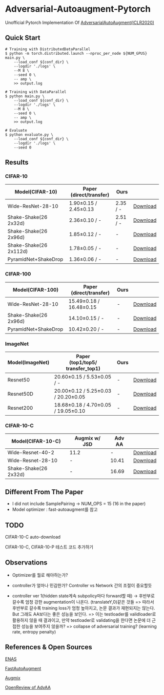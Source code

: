 # Adversarial-Autoaugment-Pytorch
Unofficial Pytorch Implementation Of [AdversarialAutoAugment(ICLR2020)](https://arxiv.org/pdf/1912.11188.pdf)

## Quick Start
```
# Training with DistributedDataParallel
$ python -m torch.distributed.launch --nproc_per_node ${NUM_GPUS} main.py \
    --load_conf ${conf_dir} \
    --logdir './logs' \
    --M 8 \ 
    --seed 0 \
    -- amp \ 
    >> output.log

# Training with DataParallel
$ python main.py \
    --load_conf ${conf_dir} \
    --logdir './logs' \
    --M 8 \ 
    --seed 0 \
    -- amp \
    >> output.log

# Evaluate
$ python evaluate.py \
    --load_conf ${conf_dir} \
    --logdir './logs' \
    --seed 0 
```

## Results
### CIFAR-10

| Model(CIFAR-10)         |Paper<br/>(direct/transfer)|  Ours     |    |
|-------------------------|----------------------|-----------|----|
| Wide-ResNet-28-10       | 1.90±0.15 / 2.45±0.13| 2.35 / -  |[Download](https://github.com/SeongwoongJo/adversarial-autoaugment-pytorch) |
| Shake-Shake(26 2x32d)   | 2.36±0.10 / -        | 2.51 / -  |[Download](https://github.com/SeongwoongJo/adversarial-autoaugment-pytorch) |
| Shake-Shake(26 2x96d)   | 1.85±0.12 / -        |     -     |[Download](https://github.com/SeongwoongJo/adversarial-autoaugment-pytorch) |
| Shake-Shake(26 2x112d)  | 1.78±0.05 / -        |     -     |[Download](https://github.com/SeongwoongJo/adversarial-autoaugment-pytorch) |
| PyramidNet+ShakeDrop    | 1.36±0.06 / -        |     -     |[Download](https://github.com/SeongwoongJo/adversarial-autoaugment-pytorch) |

### CIFAR-100

| Model(CIFAR-100)        |Paper<br/>(direct/transfer)|   Ours    |    |
|-------------------------|------------------------|-----------|----|
| Wide-ResNet-28-10       | 15.49±0.18 / 16.48±0.15|     -     |[Download](https://github.com/SeongwoongJo/adversarial-autoaugment-pytorch) |
| Shake-Shake(26 2x96d)   | 14.10±0.15 / -         |     -     |[Download](https://github.com/SeongwoongJo/adversarial-autoaugment-pytorch) |
| PyramidNet+ShakeDrop    | 10.42±0.20 / -         |     -     |[Download](https://github.com/SeongwoongJo/adversarial-autoaugment-pytorch) |

### ImageNet

| Model(ImageNet)         |Paper<br/>(top1/top5/ transfer_top1)|           Ours          |    |
|-------------------------|------------------------------------|-------------------------|----|
| Resnet50                | 20.60±0.15 / 5.53±0.05 / -         |            -            |[Download](https://github.com/SeongwoongJo/adversarial-autoaugment-pytorch) |
| Resnet50D               | 20.00±0.12 / 5.25±0.03 / 20.20±0.05|            -            |[Download](https://github.com/SeongwoongJo/adversarial-autoaugment-pytorch) |
| Resnet200               | 18.68±0.18 / 4.70±0.05 / 19.05±0.10|            -            |[Download](https://github.com/SeongwoongJo/adversarial-autoaugment-pytorch) |

### CIFAR-10-C

| Model(CIFAR-10-C)       |     Augmix w/ JSD  |          Adv AA         |    |
|-------------------------|--------------------|-------------------------|----|
| Wide-Resnet-40-2        |        11.2        |            -            |[Download](https://github.com/SeongwoongJo/adversarial-autoaugment-pytorch) |
| Wide-Resnet-28-10       |         -          |          10.41          |[Download](https://github.com/SeongwoongJo/adversarial-autoaugment-pytorch) |
| Shake-Shake(26 2x32d)   |         -          |          16.69          |[Download](https://github.com/SeongwoongJo/adversarial-autoaugment-pytorch) |

## Different From The Paper
- I did not include SamplePairing -> NUM_OPS = 15 (16 in the paper)
- Model optimizer : fast-autoaugment를 참고

## TODO

CIFAR-10-C auto-download

CIFAR-10-C, CIFAR-10-P 테스트 코드 추가하기 

## Observations
- Optimizer를 뭘로 해야하는가?
- controller가 얼마나 민감한가? Controller vs Network 간의 조절이 중요할듯 

- controller ver 1(hidden state계속 subpolicy마다 forward할 때) -> 후반부로 갈수록 엄청 강한 augmentation이 나온다. (translateY,0)같은 것들
=> 따라서 후반부로 갈수록 training loss가 엄청 높아지고, 논문 결과가 재현되지는 않는다. But 그래도 AA보다는 좋은 성능을 보인다. 
=> 이는 testloader를 validloader로 활용하지 않을 때 결과이고, 만약 testloader로 validating을 한다면 논문에 더 근접한 성능을 보여주지 않을까?
=> collapse of adversarial training? (learning rate, entropy penalty)

## References & Open Sources
[ENAS](https://github.com/carpedm20/ENAS-pytorch)

[FastAutoAugment](https://github.com/kakaobrain/fast-autoaugment)

[Augmix](https://github.com/google-research/augmix)

[OpenReview of AdvAA](https://openreview.net/forum?id=ByxdUySKvS)
